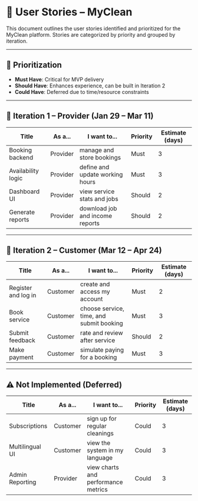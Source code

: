 # 📌 User Stories – MyClean

This document outlines the user stories identified and prioritized for the MyClean platform. Stories are categorized by priority and grouped by iteration.

---

## 🧩 Prioritization

- **Must Have**: Critical for MVP delivery  
- **Should Have**: Enhances experience, can be built in Iteration 2  
- **Could Have**: Deferred due to time/resource constraints  

---

## 🚀 Iteration 1 – Provider (Jan 29 – Mar 11)

| Title              | As a...  | I want to...                              | Priority | Estimate (days) |
|--------------------|----------|--------------------------------------------|----------|-----------------|
| Booking backend    | Provider | manage and store bookings                  | Must     | 3               |
| Availability logic | Provider | define and update working hours           | Must     | 3               |
| Dashboard UI       | Provider | view service stats and jobs               | Should   | 2               |
| Generate reports   | Provider | download job and income reports           | Should   | 2               |

---

## 👥 Iteration 2 – Customer (Mar 12 – Apr 24)

| Title               | As a...  | I want to...                                | Priority | Estimate (days) |
|---------------------|----------|----------------------------------------------|----------|-----------------|
| Register and log in | Customer | create and access my account                 | Must     | 2               |
| Book service        | Customer | choose service, time, and submit booking     | Must     | 3               |
| Submit feedback     | Customer | rate and review after service                | Should   | 2               |
| Make payment        | Customer | simulate paying for a booking                | Must     | 3               |

---

## ⚠️ Not Implemented (Deferred)

| Title               | As a...  | I want to...                                  | Priority | Estimate (days) |
|---------------------|----------|------------------------------------------------|----------|-----------------|
| Subscriptions       | Customer | sign up for regular cleanings                  | Could    | 3               |
| Multilingual UI     | Customer | view the system in my language                | Could    | 3               |
| Admin Reporting     | Provider | view charts and performance metrics           | Could    | 3               |
